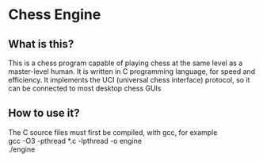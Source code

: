 # Chess Engine
## What is this?
This is a chess program capable of playing chess at the same level as a master-level human. It is written in C programming language, for speed and efficiency.
It implements the UCI (universal chess interface) protocol, so it can be connected to most desktop chess GUIs
## How to use it?
The C source files must first be compiled, with gcc, for example  
gcc -O3 -pthread *.c -lpthread -o engine  
./engine  
